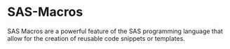# SAS-Macros
SAS Macros are a powerful feature of the SAS programming language that allow for the creation of reusable code snippets or templates.
